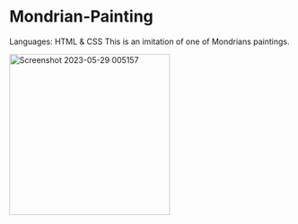 # Mondrian-Painting
Languages: HTML & CSS
This is an imitation of one of Mondrians paintings. 

<img width="286" alt="Screenshot 2023-05-29 005157" src="https://github.com/Regina-Mue/Mondrian-Painting/assets/77250392/a739694c-674b-495e-a318-db5ef02b9444">
